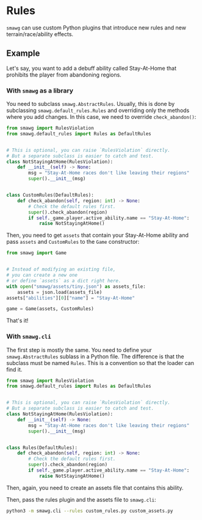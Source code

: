 # Rules

`smawg` can use custom Python plugins
that introduce new rules and new terrain/race/ability effects.

## Example

Let's say, you want to add a debuff ability called Stay-At-Home
that prohibits the player from abandoning regions.

### With `smawg` as a library

You need to subclass `smawg.AbstractRules`.
Usually, this is done by subclassing `smawg.default_rules.Rules`
and overriding only the methods where you add changes.
In this case, we need to override `check_abandon()`:

```python
from smawg import RulesViolation
from smawg.default_rules import Rules as DefaultRules


# This is optional, you can raise `RulesViolation` directly.
# But a separate subclass is easier to catch and test.
class NotStayingAtHome(RulesViolation):
    def __init__(self) -> None:
        msg = "Stay-At-Home races don't like leaving their regions"
        super().__init__(msg)


class CustomRules(DefaultRules):
    def check_abandon(self, region: int) -> None:
        # Check the default rules first.
        super().check_abandon(region)
        if self._game.player.active_ability.name == "Stay-At-Home":
            raise NotStayingAtHome()
```

Then, you need to get `assets` that contain your Stay-At-Home ability
and pass `assets` and `CustomRules` to the `Game` constructor:

```python
from smawg import Game


# Instead of modifying an existing file,
# you can create a new one
# or define `assets` as a dict right here.
with open("smawg/assets/tiny.json") as assets_file:
    assets = json.load(assets_file)
assets["abilities"][0]["name"] = "Stay-At-Home"

game = Game(assets, CustomRules)
```

That's it!

### With `smawg.cli`

The first step is mostly the same.
You need to define your `smawg.AbstractRules` sublass in a Python file.
The difference is that the subclass must be named `Rules`.
This is a convention so that the loader can find it.

```python
from smawg import RulesViolation
from smawg.default_rules import Rules as DefaultRules


# This is optional, you can raise `RulesViolation` directly.
# But a separate subclass is easier to catch and test.
class NotStayingAtHome(RulesViolation):
    def __init__(self) -> None:
        msg = "Stay-At-Home races don't like leaving their regions"
        super().__init__(msg)


class Rules(DefaultRules):
    def check_abandon(self, region: int) -> None:
        # Check the default rules first.
        super().check_abandon(region)
        if self._game.player.active_ability.name == "Stay-At-Home":
            raise NotStayingAtHome()
```

Then, again, you need to create an assets file that contains this ability.

Then, pass the rules plugin and the assets file to `smawg.cli`:

```bash
python3 -m smawg.cli --rules custom_rules.py custom_assets.py
```
